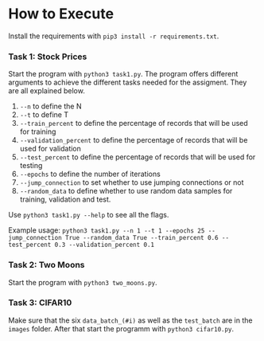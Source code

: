 How to Execute
==============

Install the requirements with `pip3 install -r requirements.txt`.

### Task 1: Stock Prices

Start the program with `python3 task1.py`.
The program offers different arguments to achieve the different tasks needed for the assigment. They are all explained below.

1. `--n` to define the N
2. `--t` to define T
3. `--train_percent` to define the percentage of records that will be used for training
4. `--validation_percent` to define the percentage of records that will be used for validation
5. `--test_percent` to define the percentage of records that will be used for testing
6. `--epochs` to define the number of iterations
7. `--jump_connection` to set whether to use jumping connections or not
8. `--random_data` to define whether to use random data samples for training, validation and test.

Use `python3 task1.py --help` to see all the flags.


Example usage: `python3 task1.py --n 1 --t 1 --epochs 25 --jump_connection True --random_data True --train_percent 0.6 --test_percent 0.3 --validation_percent 0.1`


### Task 2: Two Moons

Start the program with `python3 two_moons.py`.

### Task 3: CIFAR10

Make sure that the six `data_batch_(#i)` as well as the `test_batch` are in the `images` folder.
After that start the programm with `python3 cifar10.py`.
